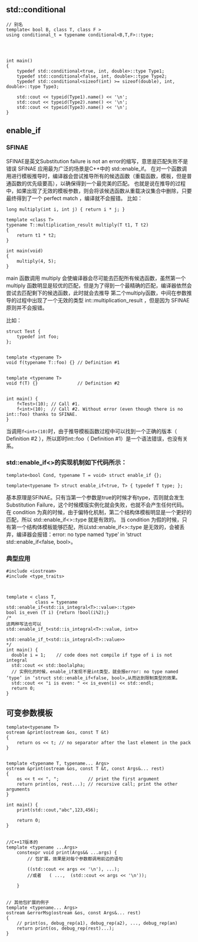 ## std::conditional
```
// 别名
template< bool B, class T, class F >
using conditional_t = typename conditional<B,T,F>::type;




int main() 
{
    typedef std::conditional<true, int, double>::type Type1;
    typedef std::conditional<false, int, double>::type Type2;
    typedef std::conditional<sizeof(int) >= sizeof(double), int, double>::type Type3;
 
    std::cout << typeid(Type1).name() << '\n';
    std::cout << typeid(Type2).name() << '\n';
    std::cout << typeid(Type3).name() << '\n';
}
```


## enable_if
### SFINAE
SFINAE是英文Substitution failure is not an error的缩写，意思是匹配失败不是错误
SFINAE 应用最为广泛的场景是C++中的 std::enable_if。
在对一个函数调用进行模板推导时，编译器会尝试推导所有的候选函数（重载函数，模板，但是普通函数的优先级要高），以确保得到一个最完美的匹配。
也就是说在推导的过程中，如果出现了无效的模板参数，则会将该候选函数从重载决议集合中删除，只要最终得到了一个 perfect match ，编译就不会报错。
比如：
```
long multiply(int i, int j) { return i * j; }
 
template <class T>
typename T::multiplication_result multiply(T t1, T t2)
{
    return t1 * t2;
}
 
int main(void)
{
    multiply(4, 5);
}
```
main 函数调用 multiply 会使编译器会尽可能去匹配所有候选函数，虽然第一个 multiply 函数明显是较优的匹配，但是为了得到一个最精确的匹配，编译器依然会尝试去匹配剩下的候选函数，此时就会去推导 第二个multiply函数，中间在参数推导的过程中出现了一个无效的类型 int::multiplication_result ，但是因为 SFINAE 原则并不会报错。


比如：
```
struct Test {
    typedef int foo;
};


template <typename T> 
void f(typename T::foo) {} // Definition #1


template <typename T> 
void f(T) {}               // Definition #2


int main() {
    f<Test>(10); // Call #1.
    f<int>(10);  // Call #2. Without error (even though there is no int::foo) thanks to SFINAE.
}
```
当调用`f<int>(10)`时，由于推导模板函数过程中可以找到一个正确的版本（ Definition #2 ），所以即时int::foo（ Definition #1）是一个语法错误，也没有关系。




### std::enable_if<>的实现机制如下代码所示：
```
template<bool Cond, typename T = void> struct enable_if {};
 
template<typename T> struct enable_if<true, T> { typedef T type; };
```
基本原理是SFINAE。只有当第一个参数是true的时候才有type，否则就会发生Substitution Failure，这个时候模版实例化就会失败，也就不会产生任何代码。
在 condition 为真的时候，由于偏特化机制，第二个结构体模板明显是一个更好的匹配，所以 std::enable_if<>::type 就是有效的。
当 condition 为假的时候，只有第一个结构体模板能够匹配，所以std::enable_if<>::type 是无效的，会被丢弃，编译器会报错：error: no type named ‘type’ in ‘struct std::enable_if<false, bool>。


### 典型应用
```
#include <iostream>
#include <type_traits>
 


template < class T,
           class = typename std::enable_if<std::is_integral<T>::value>::type>
bool is_even (T i) {return !bool(i%2);}
/*
这两种写法也可以 
std::enable_if_t<std::is_integral<T>::value, int>> 

std::enable_if_t<std::is_integral<T>::value>> 
*/
int main() {  
  double i = 1;    // code does not compile if type of i is not integral
  std::cout << std::boolalpha;
  // 实例化的时候，enable_if发现不是int类型，就会报error: no type named ‘type’ in ‘struct std::enable_if<false, bool>,从而达到限制类型的效果。
  std::cout << "i is even: " << is_even(i) << std::endl;
  return 0;
}
```


## 可变参数模板
```
template<typename T>
ostream &print(ostream &os, const T &t)
{
    return os << t; // no separator after the last element in the pack
}


template <typename T, typename... Args>
ostream &print(ostream &os, const T &t, const Args&... rest)
{
    os << t << ", ";           // print the first argument
    return print(os, rest...); // recursive call; print the other arguments
}
 
int main() {
    print(std::cout,"abc",123,456);
  
    return 0;
}


//C++17版本的
template <typename ...Args>
    constexpr void print(Args&& ...args) {
        // 包扩展，效果是对每个参数都调用前边的语句

        ((std::cout << args << '\n'), ...);
        //或者   ( ...,  (std::cout << args << '\n'));

    }


// 其他包扩展的例子
template <typename... Args>
ostream &errorMsg(ostream &os, const Args&... rest)
{
    // print(os, debug_rep(a1), debug_rep(a2), ..., debug_rep(an)
    return print(os, debug_rep(rest)...);
}
```



